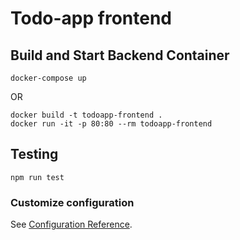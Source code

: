 # Todo-app frontend



## Build and Start Backend Container
```
docker-compose up
```

OR


```
docker build -t todoapp-frontend .
docker run -it -p 80:80 --rm todoapp-frontend
```

## Testing
```
npm run test
```



### Customize configuration
See [Configuration Reference](https://cli.vuejs.org/config/).
